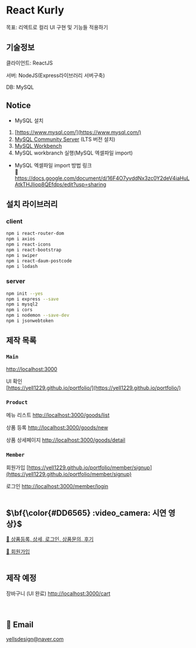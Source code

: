 # React Kurly

목표: 리엑트로 컬리 UI 구현 및 기능들 적용하기

## 기술정보

클라이언트: ReactJS

서버: NodeJS(Express라이브러리 서버구축)

DB: MySQL 

## Notice
- MySQL 설치
1. [https://www.mysql.com/](https://www.mysql.com/)<br>
2. [MySQL Community Server](https://dev.mysql.com/downloads/mysql/) (LTS 버전 설치)<br>
3. [MySQL Workbench](https://dev.mysql.com/downloads/workbench/)<br>
4. MySQL workbranch 실행(MySQL 엑셀파일 import)

- MySQL 엑셀파일 import 방법 링크 <br>
     🔗 https://docs.google.com/document/d/16F4O7yvddNx3zc0Y2deV4iaHuLAtkTHJliop8QEfdps/edit?usp=sharing <br>

## 설치 라이브러리 
### client
```bash
npm i react-router-dom
npm i axios
npm i react-icons
npm i react-bootstrap
npm i swiper
npm i react-daum-postcode
npm i lodash
```

### server
```bash
npm init --yes
npm i express --save
npm i mysql2
npm i cors
npm i nodemon --save-dev
npm i jsonwebtoken
```

## 제작 목록


### `Main`

[http://localhost:3000](http://localhost:3000)

UI 확인<br>
[https://yell1229.github.io/portfolio/](https://yell1229.github.io/portfolio/)


### `Product`

메뉴 리스트 
[http://localhost:3000/goods/list](http://localhost:3000/goods/list)

상품 등록
[http://localhost:3000/goods/new](http://localhost:3000/goods/new)

상품 상세페이지
[http://localhost:3000/goods/detail](http://localhost:3000/goods/detail)




### `Member`

회원가입
[https://yell1229.github.io/portfolio/member/signup](https://yell1229.github.io/portfolio/member/signup)

로그인
[http://localhost:3000/member/login](http://localhost:3000/member/login) <br><br>



## $\bf{\color{#DD6565} :video_camera: 시연 영상}$
[🔗 상품등록, 상세, 로그인, 상품문의, 후기](https://yell1229.github.io/portfolio/images/product.mp4)

[🔗 회원가입](https://yell1229.github.io/portfolio/images/signup.mp4) <br><br>



## 제작 예정

장바구니 (UI 완료)
[http://localhost:3000/cart](http://localhost:3000/cart) <br><br><br>

## :love_letter: Email
yellsdesign@naver.com
